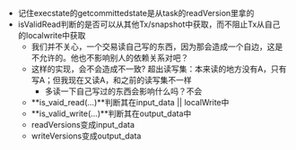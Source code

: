 - 记住execstate的getcommittedstate是从task的readVersion里拿的
- isValidRead判断的是否可以从其他Tx/snapshot中获取，而不阻止Tx从自己的localwrite中获取
    - 我们并不关心，一个交易读自己写的东西，因为那会造成一个自边，这是不允许的。他也不影响别人的依赖关系对吧？
    - 这样的实现，会不会造成不一致? 超出读写集：本来读的地方没有A，只有写A；但我现在又读A，和之前的读写集不一样
        - 多读一下自己写过的东西会影响什么吗？不会
    - **is_vaid_read(...)**判断其在input_data || localWrite中
    - **is_valid_write(...)**判断其在output_data中
    - readVersions变成input_data
    - writeVersions变成output_data